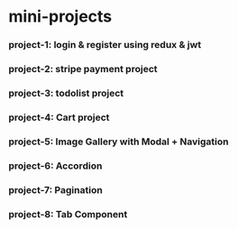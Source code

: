 # mini-projects

<h3>project-1: login & register using redux & jwt</h3>
<h3>project-2: stripe payment project</h3>
<h3>project-3: todolist project</h3>
<h3>project-4: Cart project</h3>
<h3>project-5: Image Gallery with Modal + Navigation</h3>
<h3>project-6: Accordion</h3>
<h3>project-7: Pagination</h3>
<h3>project-8: Tab Component</h3>